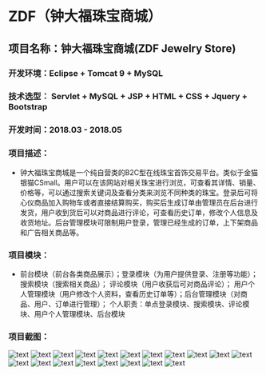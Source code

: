 # ZDF（钟大福珠宝商城）
## 项目名称：钟大福珠宝商城(ZDF Jewelry Store)

### 开发环境：Eclipse + Tomcat 9 + MySQL

### 技术选型： Servlet + MySQL + JSP + HTML + CSS + Jquery + Bootstrap

### 开发时间：2018.03 - 2018.05

### 项目描述：

* 钟大福珠宝商城是一个纯自营类的B2C型在线珠宝首饰交易平台。类似于金猫银猫CSmall。用户可以在该网站对相关珠宝进行浏览，可查看其详情、销量、价格等，可以通过搜索关键词及查看分类来浏览不同种类的珠宝。登录后可将心仪商品加入购物车或者直接结算购买，购买后生成订单由管理员在后台进行发货，用户收到货后可以对商品进行评论，可查看历史订单，修改个人信息及收货地址。后台管理模块可限制用户登录，管理已经生成的订单，上下架商品和广告相关商品等。

### 项目模块：
* 前台模块（前台各类商品展示）；登录模块（为用户提供登录、注册等功能）；搜索模块（搜索相关商品）；
评论模块（用户收获后可对商品评论）； 用户个人管理模块（用户修改个人资料，查看历史订单等）；后台管理模块（对商品、用户、订单进行管理）；
个人职责：单点登录模块、搜索模块、评论模块、用户个人管理模块、后台模块

### 项目截图：
   
   ![text](https://github.com/ZiTonzong/MyImagesLibrary/blob/master/ZDF(钟大福珠宝商城)截图/QQ20180910093728.png)
   ![text](https://github.com/ZiTonzong/MyImagesLibrary/blob/master/ZDF(钟大福珠宝商城)截图/QQ20180910093918.png)
   ![text](https://github.com/ZiTonzong/MyImagesLibrary/blob/master/ZDF(钟大福珠宝商城)截图/QQ20180910094042.png)
   ![text](https://github.com/ZiTonzong/MyImagesLibrary/blob/master/ZDF(钟大福珠宝商城)截图/QQ20180910094154.png)
   ![text](https://github.com/ZiTonzong/MyImagesLibrary/blob/master/ZDF(钟大福珠宝商城)截图/QQ20180910094220.png)
   ![text](https://github.com/ZiTonzong/MyImagesLibrary/blob/master/ZDF(钟大福珠宝商城)截图/QQ20180910094507.png)
   ![text](https://github.com/ZiTonzong/MyImagesLibrary/blob/master/ZDF(钟大福珠宝商城)截图/QQ20180910094524.png)
   ![text](https://github.com/ZiTonzong/MyImagesLibrary/blob/master/ZDF(钟大福珠宝商城)截图/QQ20180910094554.png)
   ![text](https://github.com/ZiTonzong/MyImagesLibrary/blob/master/ZDF(钟大福珠宝商城)截图/QQ20180910093918.png)
   ![text](https://github.com/ZiTonzong/MyImagesLibrary/blob/master/ZDF(钟大福珠宝商城)截图/QQ20180910094607.png)
   ![text](https://github.com/ZiTonzong/MyImagesLibrary/blob/master/ZDF(钟大福珠宝商城)截图/QQ20180910094628.png)
   ![text](https://github.com/ZiTonzong/MyImagesLibrary/blob/master/ZDF(钟大福珠宝商城)截图/QQ20180910094738.png)
   ![text](https://github.com/ZiTonzong/MyImagesLibrary/blob/master/ZDF(钟大福珠宝商城)截图/QQ20180910094813.png)
   ![text](https://github.com/ZiTonzong/MyImagesLibrary/blob/master/ZDF(钟大福珠宝商城)截图/QQ20180910095021.png)
   ![text](https://github.com/ZiTonzong/MyImagesLibrary/blob/master/ZDF(钟大福珠宝商城)截图/QQ20180910094042.png)
   ![text](https://github.com/ZiTonzong/MyImagesLibrary/blob/master/ZDF(钟大福珠宝商城)截图/QQ20180910095122.png)
   ![text](https://github.com/ZiTonzong/MyImagesLibrary/blob/master/ZDF(钟大福珠宝商城)截图/QQ20180910095155.png)
   ![text](https://github.com/ZiTonzong/MyImagesLibrary/blob/master/ZDF(钟大福珠宝商城)截图/QQ20180910095215.png)
   ![text](https://github.com/ZiTonzong/MyImagesLibrary/blob/master/ZDF(钟大福珠宝商城)截图/QQ20180910093728.png)
   
	 
